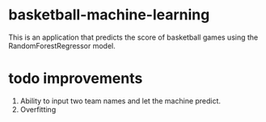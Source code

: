# basketball-machine-learning
This is an application that predicts the score of basketball games using the RandomForestRegressor model.

# todo improvements
1. Ability to input two team names and let the machine predict. 
2. Overfitting
